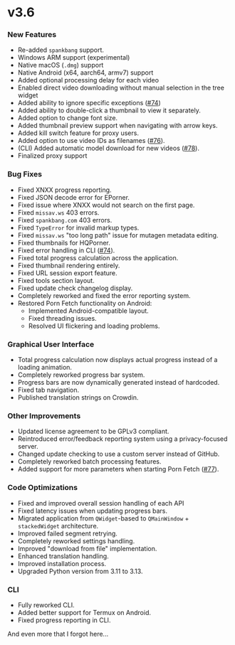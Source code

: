 # v3.6

### New Features
- Re-added `spankbang` support.
- Windows ARM support (experimental)
- Native macOS (`.dmg`) support
- Native Android (x64, aarch64, armv7) support
- Added optional processing delay for each video
- Enabled direct video downloading without manual selection in the tree widget
- Added ability to ignore specific exceptions ([#74](https://github.com/EchterAlsFake/Porn_Fetch/issues/74))
- Added ability to double-click a thumbnail to view it separately.
- Added option to change font size.
- Added thumbnail preview support when navigating with arrow keys.
- Added kill switch feature for proxy users.
- Added option to use video IDs as filenames ([#76](https://github.com/EchterAlsFake/Porn_Fetch/issues/76)).
- (CLI) Added automatic model download for new videos ([#78](https://github.com/EchterAlsFake/Porn_Fetch/issues/78)).
- Finalized proxy support

### Bug Fixes
- Fixed XNXX progress reporting.
- Fixed JSON decode error for EPorner.
- Fixed issue where XNXX would not search on the first page.
- Fixed `missav.ws` 403 errors.
- Fixed `spankbang.com` 403 errors.
- Fixed `TypeError` for invalid markup types.
- Fixed `missav.ws` "too long path" issue for mutagen metadata editing.
- Fixed thumbnails for HQPorner.
- Fixed error handling in CLI ([#74](https://github.com/EchterAlsFake/Porn_Fetch/issues/74)).
- Fixed total progress calculation across the application.
- Fixed thumbnail rendering entirely.
- Fixed URL session export feature.
- Fixed tools section layout.
- Fixed update check changelog display.
- Completely reworked and fixed the error reporting system.
- Restored Porn Fetch functionality on Android:
  - Implemented Android-compatible layout.
  - Fixed threading issues.
  - Resolved UI flickering and loading problems.

### Graphical User Interface
- Total progress calculation now displays actual progress instead of a loading animation.
- Completely reworked progress bar system.
- Progress bars are now dynamically generated instead of hardcoded.
- Fixed tab navigation.
- Published translation strings on Crowdin.

### Other Improvements
- Updated license agreement to be GPLv3 compliant.
- Reintroduced error/feedback reporting system using a privacy-focused server.
- Changed update checking to use a custom server instead of GitHub.
- Completely reworked batch processing features.
- Added support for more parameters when starting Porn Fetch ([#77](https://github.com/EchterAlsFake/Porn_Fetch/issues/77)).

### Code Optimizations
- Fixed and improved overall session handling of each API
- Fixed latency issues when updating progress bars.
- Migrated application from `QWidget`-based to `QMainWindow` + `stackedWidget` architecture.
- Improved failed segment retrying.
- Completely reworked settings handling.
- Improved "download from file" implementation.
- Enhanced translation handling.
- Improved installation process.
- Upgraded Python version from 3.11 to 3.13.

### CLI
- Fully reworked CLI.
- Added better support for Termux on Android.
- Fixed progress reporting in CLI.


And even more that I forgot here...